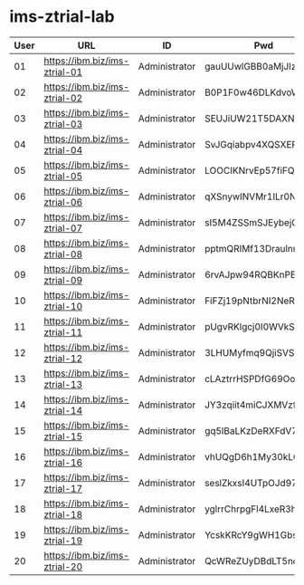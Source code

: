# ims-ztrial-lab

| User | URL | ID | Pwd |
| -- | -- | -- | -- |
| 01 | https://ibm.biz/ims-ztrial-01 | Administrator | gauUUwlGBB0aMjJIzmyl |
| 02 | https://ibm.biz/ims-ztrial-02 | Administrator | B0P1F0w46DLKdvoWSeag |
| 03 | https://ibm.biz/ims-ztrial-03 | Administrator | SEUJiUW21T5DAXNtuhlK |
| 04 | https://ibm.biz/ims-ztrial-04 | Administrator | SvJGqiabpv4XQSXERQXq |
| 05 | https://ibm.biz/ims-ztrial-05 | Administrator | LOOCIKNrvEp57fiFQfC0 |
| 06 | https://ibm.biz/ims-ztrial-06 | Administrator | qXSnywINVMr1ILr0N2IF |
| 07 | https://ibm.biz/ims-ztrial-07 | Administrator | sI5M4ZSSmSJEybejGNfO |
| 08 | https://ibm.biz/ims-ztrial-08 | Administrator | pptmQRIMf13DraulnmW5 |
| 09 | https://ibm.biz/ims-ztrial-09 | Administrator | 6rvAJpw94RQBKnPEFwM6 |
| 10 | https://ibm.biz/ims-ztrial-10 | Administrator | FiFZj19pNtbrNI2NeRUL |
| 11 | https://ibm.biz/ims-ztrial-11 | Administrator | pUgvRKlgcj0I0WVkSql1 |
| 12 | https://ibm.biz/ims-ztrial-12 | Administrator | 3LHUMyfmq9QjiSVSdcuo |
| 13 | https://ibm.biz/ims-ztrial-13 | Administrator | cLAztrrHSPDfG69Oo32z |
| 14 | https://ibm.biz/ims-ztrial-14 | Administrator | JY3zqiit4miCJXMVzftG |
| 15 | https://ibm.biz/ims-ztrial-15 | Administrator | gq5lBaLKzDeRXFdV7IjG |
| 16 | https://ibm.biz/ims-ztrial-16 | Administrator | vhUQgD6h1My30kL0Im0z |
| 17 | https://ibm.biz/ims-ztrial-17 | Administrator | seslZkxsI4UTpOJd97gr |
| 18 | https://ibm.biz/ims-ztrial-18 | Administrator | yglrrChrpgFl4LxeR3hE |
| 19 | https://ibm.biz/ims-ztrial-19 | Administrator | YcskKRcY9gWH1GbsiIpJ |
| 20 | https://ibm.biz/ims-ztrial-20 | Administrator | QcWReZUyDBdLT5nqfxjE |
